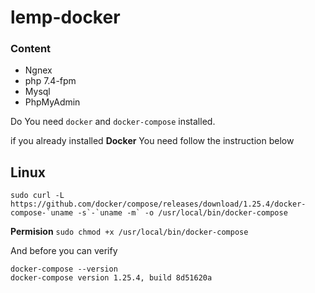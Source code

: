# lemp-docker

### Content

- Ngnex
- php 7.4-fpm
- Mysql
- PhpMyAdmin

Do You need `docker` and `docker-compose` installed.

if you already installed **Docker**  You need follow the instruction below

## Linux
```
sudo curl -L https://github.com/docker/compose/releases/download/1.25.4/docker-compose-`uname -s`-`uname -m` -o /usr/local/bin/docker-compose
```

**Permision**
`sudo chmod +x /usr/local/bin/docker-compose`

And before you can verify 

```
docker-compose --version
docker-compose version 1.25.4, build 8d51620a
```

